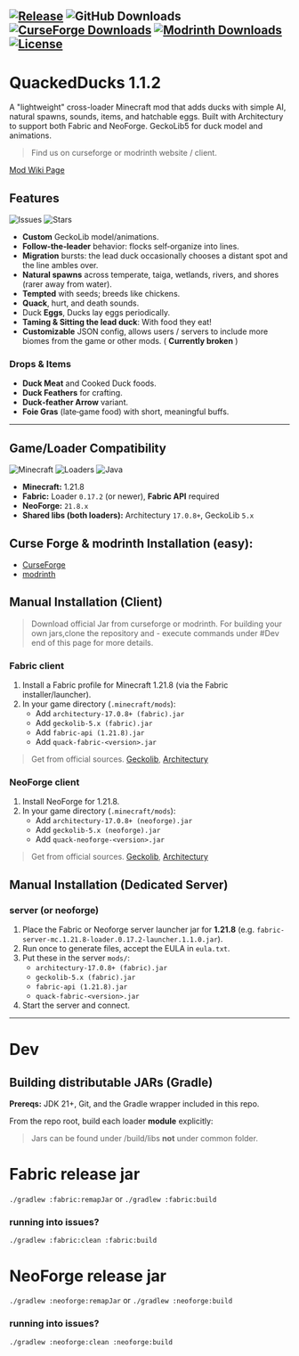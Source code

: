 [![Release](https://img.shields.io/github/v/release/Rvhoyos/QuackedMod)](https://github.com/Rvhoyos/QuackedMod/releases)
![GitHub Downloads](https://img.shields.io/github/downloads/Rvhoyos/QuackedMod/total)
[![CurseForge Downloads](https://img.shields.io/curseforge/dt/1345567?label=CurseForge%20downloads)](https://www.curseforge.com/minecraft/mc-mods/ducky-quack-pack)
[![Modrinth Downloads](https://img.shields.io/modrinth/dt/ducky-quack-pack?label=Modrinth%20downloads)](https://modrinth.com/mod/ducky-quack-pack)
[![License](https://img.shields.io/badge/License-All%20Rights%20Reserved-lightgrey)](#license)
---
# QuackedDucks 1.1.2

A "lightweight" cross-loader Minecraft mod that adds ducks with simple AI, natural spawns, sounds, items, and hatchable eggs. Built with Architectury to support both Fabric and NeoForge. GeckoLib5 for duck model and animations.
>Find us on curseforge or modrinth website / client.

[Mod Wiki Page](https://quackedmod.wiki/)
## Features
![Issues](https://img.shields.io/github/issues/Rvhoyos/QuackedMod)
![Stars](https://img.shields.io/github/stars/Rvhoyos/QuackedMod?style=social)

- **Custom** GeckoLib model/animations.
- **Follow‑the‑leader** behavior: flocks self‑organize into lines.
- **Migration** bursts: the lead duck occasionally chooses a distant spot and the line ambles over.
- **Natural spawns** across temperate, taiga, wetlands, rivers, and shores (rarer away from water).
- **Tempted** with seeds; breeds like chickens.
- **Quack**, hurt, and death sounds.
- Duck **Eggs**, Ducks lay eggs periodically.
- **Taming & Sitting the lead duck**: With food they eat!
- **Customizable** JSON config, allows users / servers to include more biomes from the game or other mods. ( **Currently broken** )
### Drops & Items
- **Duck Meat** and Cooked Duck foods.
- **Duck Feathers** for crafting.
- **Duck‑feather Arrow** variant.
- **Foie Gras** (late‑game food) with short, meaningful buffs.
---
## Game/Loader Compatibility
![Minecraft](https://img.shields.io/badge/Minecraft-1.21.8-informational)
![Loaders](https://img.shields.io/badge/Loaders-Fabric%20%7C%20NeoForge-informational)
![Java](https://img.shields.io/badge/Java-21-informational)
- **Minecraft:** 1.21.8
- **Fabric:** Loader `0.17.2` (or newer), **Fabric API** required
- **NeoForge:** `21.8.x`
- **Shared libs (both loaders):** Architectury `17.0.8+`, GeckoLib `5.x`
## Curse Forge & modrinth Installation (easy):
- [CurseForge](https://www.curseforge.com/minecraft/mc-mods/ducky-quack-pack)
- [modrinth](https://modrinth.com/mod/ducky-quack-pack)
## Manual Installation (Client)
>Download official Jar from curseforge or modrinth.
>For building your own jars,clone the repository and -
> execute commands under #Dev end of this page for more details.
### Fabric client
1. Install a Fabric profile for Minecraft 1.21.8 (via the Fabric installer/launcher).
2. In your game directory (`.minecraft/mods`):
   - Add `architectury-17.0.8+ (fabric).jar`
   - Add `geckolib-5.x (fabric).jar`
   - Add `fabric-api (1.21.8).jar`
   - Add `quack-fabric-<version>.jar`
>Get from official sources. [Geckolib](https://modrinth.com/mod/geckolib/versions?g=1.21.8&l=fabric&l=neoforge), [Architectury](https://modrinth.com/mod/architectury-api)

### NeoForge client
1. Install NeoForge for 1.21.8.
2. In your game directory (`.minecraft/mods`):
   - Add `architectury-17.0.8+ (neoforge).jar`
   - Add `geckolib-5.x (neoforge).jar`
   - Add `quack-neoforge-<version>.jar`
>Get from official sources. [Geckolib](https://modrinth.com/mod/geckolib/versions?g=1.21.8&l=fabric&l=neoforge), [Architectury](https://modrinth.com/mod/architectury-api)

## Manual Installation (Dedicated Server)

### server (or neoforge)
1. Place the Fabric or Neoforge server launcher jar for **1.21.8** (e.g. `fabric-server-mc.1.21.8-loader.0.17.2-launcher.1.1.0.jar`).
2. Run once to generate files, accept the EULA in `eula.txt`.
3. Put these in the server `mods/`:
   - `architectury-17.0.8+ (fabric).jar`
   - `geckolib-5.x (fabric).jar`
   - `fabric-api (1.21.8).jar`
   - `quack-fabric-<version>.jar`
4. Start the server and connect.
---
# Dev
## Building distributable JARs (Gradle)

**Prereqs:** JDK 21+, Git, and the Gradle wrapper included in this repo.

From the repo root, build each loader **module** explicitly:
> Jars can be found under <modloader>/build/libs **not** under common folder.

# Fabric release jar
`./gradlew :fabric:remapJar` or `./gradlew :fabric:build`
### running into issues?
`./gradlew :fabric:clean :fabric:build`
# NeoForge release jar
`./gradlew :neoforge:remapJar` or `./gradlew :neoforge:build`
### running into issues?
`./gradlew :neoforge:clean :neoforge:build`
